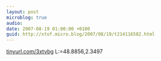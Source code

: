 ```yaml
---
layout: post
microblog: true
audio: 
date: 2007-08-19 01:00:00 +0100
guid: http://xtof.micro.blog/2007/08/19/t214116582.html
---
```

[tinyurl.com/3xtvbg](http://tinyurl.com/3xtvbg) L:=48.8856,2.3497
